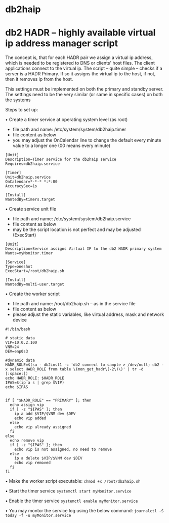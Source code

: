 # db2haip
# db2 HADR – highly available virtual ip address manager script
The concept is, that for each HADR pair we assign a virtual ip address, which is needed to be registered to DNS or clients' host files. The client applications connect to the virtual ip.
The script – quite simple – checks if a server is a HADR Primary. If so it assigns the virtual ip to the host, if not, then it removes ip from the host.

This settings must be implemented on both the primary and standby server. The settings need to be the very similar (or same in specific cases) on both the systems

Steps to set up:

•	Create a timer service at operating system level (as root)
- file path and name: /etc/system/system/db2haip.timer
- file content as below
- you may adjust the OnCalendar line to change the default every minute value to a longer one (00 means every minute)
```
[Unit]
Description=Timer service for the db2haip service
Requires=db2haip.service

[Timer]
Unit=db2haip.service
OnCalendar=*-*-* *:*:00
AccuracySec=1s

[Install]
WantedBy=timers.target
```
•	Create service unit file
- file path and name: /etc/system/system/db2haip.service
- file content as below
- may be the script location is not perfect and may be adjusted (ExecStart)
```
[Unit]
Description=Service assigns Virtual IP to the db2 HADR primary system
Wants=myMonitor.timer

[Service]
Type=oneshot
ExecStart=/root/db2haip.sh

[Install]
WantedBy=multi-user.target
```
•	Create the worker script
- file path and name: /root/db2haip.sh – as in the service file
- file content as below
- please adjust the static variables, like virtual address, mask and network device
```
#!/bin/bash

# static data
VIP=10.0.2.100
VNM=24
DEV=enp0s3

#dynamic data
HADR_ROLE=$(su - db2inst1 -c 'db2 connect to sample > /dev/null; db2 -x select HADR_ROLE from table \(mon_get_hadr\(-2\)\)' | tr -d [:space:])
echo HADR_ROLE: $HADR_ROLE
IPAS=$(ip a s | grep $VIP)
echo $IPAS


if [ "$HADR_ROLE" == "PRIMARY" ]; then
  echo assign vip
  if [ -z "$IPAS" ]; then
    ip a add $VIP/$VNM dev $DEV
    echo vip added
  else
    echo vip already assigned
  fi
else
  echo remove vip
  if [ -z "$IPAS" ]; then
    echo vip is not assigned, no need to remove
  else
    ip a delete $VIP/$VNM dev $DEV
    echo vip removed
  fi
fi
```
•	Make the worker script executable:
`chmod +x /root/db2haip.sh`

•	Start the timer service
`systemctl start myMonitor.service`

•	Enable the timer service
`systemctl enable myMonitor.service`

•	You may montor the service log using the below command:
`journalctl -S today -f -u myMonitor.service`

